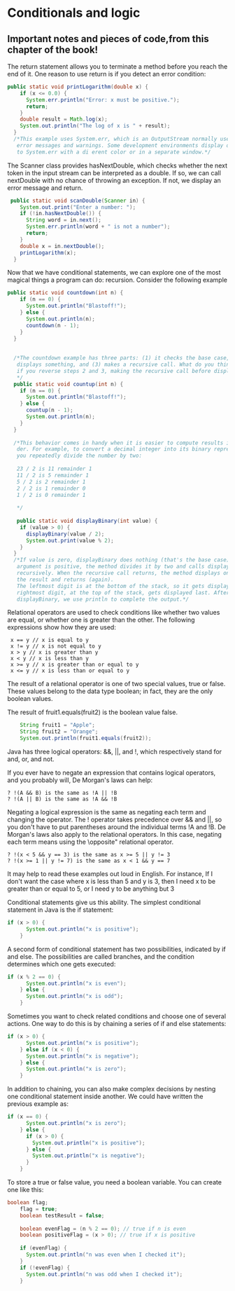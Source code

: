 # Conditionals and logic
## Important notes and pieces of code,from this chapter of the book!

The return statement allows you to terminate a method before you reach the
end of it. One reason to use return is if you detect an error condition:

```java
public static void printLogarithm(double x) {
    if (x <= 0.0) {
      System.err.println("Error: x must be positive.");
      return;
    }
    double result = Math.log(x);
    System.out.println("The log of x is " + result);
  }
  /*This example uses System.err, which is an OutputStream normally used for
   error messages and warnings. Some development environments display output
   to System.err with a di erent color or in a separate window.*/
```

The Scanner class provides hasNextDouble, which checks whether the next
token in the input stream can be interpreted as a double. If so, we can call
nextDouble with no chance of throwing an exception. If not, we display an
error message and return.

```java 
 public static void scanDouble(Scanner in) {
    System.out.print("Enter a number: ");
    if (!in.hasNextDouble()) {
      String word = in.next();
      System.err.println(word + " is not a number");
      return;
    }
    double x = in.nextDouble();
    printLogarithm(x);
  }
```

Now that we have conditional statements, we can explore one of the most
magical things a program can do: recursion. Consider the following example

```java
public static void countdown(int n) {
    if (n == 0) {
      System.out.println("Blastoff!");
    } else {
      System.out.println(n);
      countdown(n - 1);
    }
  }
  
  
  /*The countdown example has three parts: (1) it checks the base case, (2)
   displays something, and (3) makes a recursive call. What do you think happens
   if you reverse steps 2 and 3, making the recursive call before displaying?
   */
  public static void countup(int n) {
    if (n == 0) {
      System.out.println("Blastoff!");
    } else {
      countup(n - 1);
      System.out.println(n);
    }
  }
  
  /*This behavior comes in handy when it is easier to compute results in reverse or-
   der. For example, to convert a decimal integer into its binary representation,
   you repeatedly divide the number by two:
   
   23 / 2 is 11 remainder 1
   11 / 2 is 5 remainder 1
   5 / 2 is 2 remainder 1
   2 / 2 is 1 remainder 0
   1 / 2 is 0 remainder 1
   
   */
   
   public static void displayBinary(int value) {
    if (value > 0) {
      displayBinary(value / 2);
      System.out.print(value % 2);
    }
  }
  /*If value is zero, displayBinary does nothing (that's the base case). If the
   argument is positive, the method divides it by two and calls displayBinary
   recursively. When the recursive call returns, the method displays one digit of
   the result and returns (again).
   The leftmost digit is at the bottom of the stack, so it gets displayed  first. The
   rightmost digit, at the top of the stack, gets displayed last. After invoking
   displayBinary, we use println to complete the output.*/
```

Relational operators are used to check conditions like whether two values
are equal, or whether one is greater than the other. The following expressions
show how they are used:

     x == y // x is equal to y
     x != y // x is not equal to y
     x > y // x is greater than y
     x < y // x is less than y
     x >= y // x is greater than or equal to y
     x <= y // x is less than or equal to y
     
The result of a relational operator is one of two special values, true or false.
These values belong to the data type boolean; in fact, they are the only
boolean values.

The result of fruit1.equals(fruit2) is the boolean value false.
```java
    String fruit1 = "Apple";
    String fruit2 = "Orange";
    System.out.println(fruit1.equals(fruit2));
```

Java has three logical operators: &&, ||, and !, which respectively stand for
and, or, and not.

If you ever have to negate an expression that contains logical operators, and
you probably will, De Morgan's laws can help:

    ? !(A && B) is the same as !A || !B
    ? !(A || B) is the same as !A && !B
    
Negating a logical expression is the same as negating each term and changing
the operator. The ! operator takes precedence over && and ||, so you don't
have to put parentheses around the individual terms !A and !B.
De Morgan's laws also apply to the relational operators. In this case, negating
each term means using the \opposite" relational operator.

    ? !(x < 5 && y == 3) is the same as x >= 5 || y != 3
    ? !(x >= 1 || y != 7) is the same as x < 1 && y == 7
It may help to read these examples out loud in English. For instance, If I
don't want the case where x is less than 5 and y is 3, then I need x to be
greater than or equal to 5, or I need y to be anything but 3

Conditional statements give us this ability. The simplest conditional statement in Java is the if statement:

```java
if (x > 0) {
      System.out.println("x is positive");
    }
```

A second form of conditional statement has two possibilities, indicated by if
and else. The possibilities are called branches, and the condition determines
which one gets executed:

```java
if (x % 2 == 0) {
      System.out.println("x is even");
    } else {
      System.out.println("x is odd");
    }
```

Sometimes you want to check related conditions and choose one of several
actions. One way to do this is by chaining a series of if and else statements:

```java
if (x > 0) {
      System.out.println("x is positive");
    } else if (x < 0) {
      System.out.println("x is negative");
    } else {
      System.out.println("x is zero");
    }
```

In addition to chaining, you can also make complex decisions by nesting one
conditional statement inside another. We could have written the previous
example as:

```java
if (x == 0) {
      System.out.println("x is zero");
    } else {
      if (x > 0) {
        System.out.println("x is positive");
      } else {
        System.out.println("x is negative");
      }
    }
```

To store a true or false value, you need a boolean variable. You can create
one like this:

```java
boolean flag;
    flag = true;
    boolean testResult = false;
    
    boolean evenFlag = (n % 2 == 0); // true if n is even
    boolean positiveFlag = (x > 0); // true if x is positive
    
    if (evenFlag) {
      System.out.println("n was even when I checked it");
    }
    if (!evenFlag) {
      System.out.println("n was odd when I checked it");
    }
```
